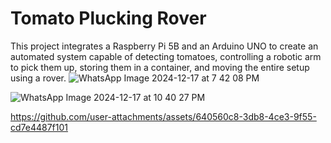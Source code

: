 # Tomato Plucking Rover
This project integrates a Raspberry Pi 5B and an Arduino UNO to create an automated system capable of detecting tomatoes, controlling a robotic arm to pick them up, storing them in a container, and moving the entire setup using a rover.
![WhatsApp Image 2024-12-17 at 7 42 08 PM](https://github.com/user-attachments/assets/09c2b9a5-a32e-4159-9c33-1dbc94eff0c0)

![WhatsApp Image 2024-12-17 at 10 40 27 PM](https://github.com/user-attachments/assets/54edeb53-1120-482b-9082-95347a3fa14f)

https://github.com/user-attachments/assets/640560c8-3db8-4ce3-9f55-cd7e4487f101









